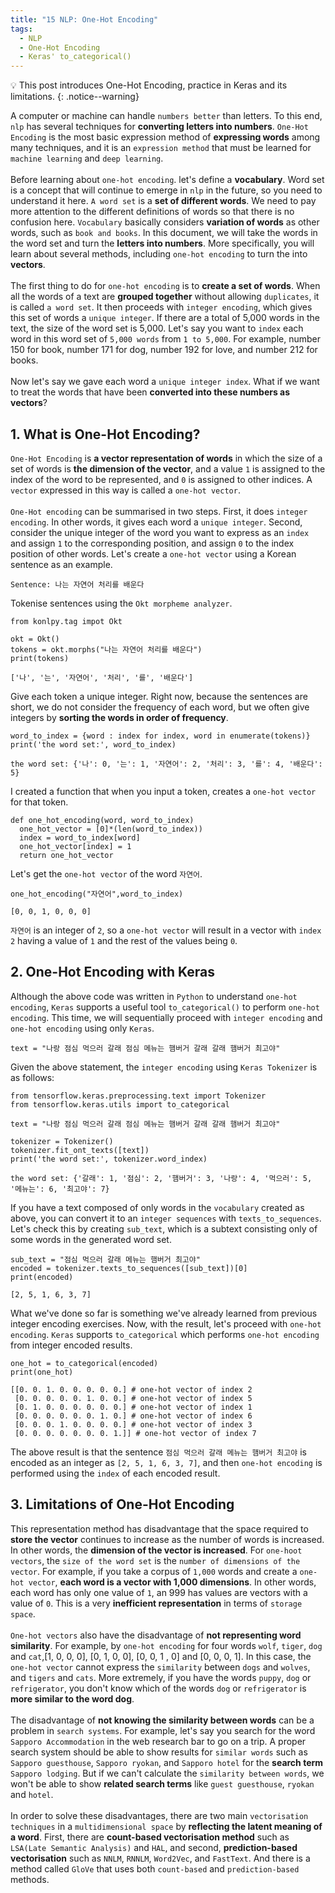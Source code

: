 ```yaml
---
title: "15 NLP: One-Hot Encoding"
tags:
  - NLP
  - One-Hot Encoding
  - Keras' to_categorical()
---
```

💡 This post introduces One-Hot Encoding, practice in Keras and its limitations.
{: .notice--warning}

A computer or machine can handle `numbers better` than letters. To this end, `nlp` has several techniques for **converting letters into numbers**. `One-Hot Encoding` is the most basic expression method of **expressing words** among many techniques, and it is an `expression method` that must be learned for `machine learning` and `deep learning`.
<br>
<br>
Before learning about `one-hot encoding`. let's define a **vocabulary**. Word set is a concept that will continue to emerge in `nlp` in the future, so you need to understand it here. `A word set` is a **set of different words**. We need to pay more attention to the different definitions of words so that there is no confusion here. `Vocabulary` basically considers **variation of words** as other words, such as `book and books`. In this document, we will take the words in the word set and turn the **letters into numbers**. More specifically, you will learn about several methods, including `one-hot encoding` to turn the into **vectors**.
<br>
<br>
The first thing to do for `one-hot encoding` is to **create a set of words**. When all the words of a text are **grouped together** without allowing `duplicates`, it is called `a word set`. It then proceeds with `integer encoding`, which gives this set of words a `unique integer`. If there are a total of 5,000 words in the text, the size of the word set is 5,000. Let's say you want to `index` each word in this word set of `5,000 words` from `1 to 5,000`. For example, number 150 for book, number 171 for dog, number 192 for love, and number 212 for books.
<br>
<br>
Now let's say we gave each word a `unique integer index`. What if we want to treat the words that have been **converted into these numbers as vectors**?

## 1. What is One-Hot Encoding?
`One-Hot Encoding` is **a vector representation of words** in which the size of a set of words is **the dimension of the vector**, and a value `1` is assigned to the index of the word to be represented, and `0` is assigned to other indices. A `vector` expressed in this way is called a `one-hot vector`.
<br>
<br>
`One-Hot encoding` can be summarised in two steps. First, it does `integer encoding`. In other words, it gives each word a `unique integer`. Second, consider the unique integer of the word you want to express as an `index` and assign `1` to the corresponding position, and assign `0` to the index position of other words. Let's create a `one-hot vector` using a Korean sentence as an example.
```
Sentence: 나는 자연어 처리를 배운다
```

Tokenise sentences using the `Okt morpheme analyzer`.
```
from konlpy.tag impot Okt

okt = Okt()
tokens = okt.morphs("나는 자연어 처리를 배운다")
print(tokens)
```

```
['나', '는', '자연어', '처리', '를', '배운다']
```

Give each token a unique integer. Right now, because the sentences are short, we do not consider the frequency of each word, but we often give integers by **sorting the words in order of frequency**.
```
word_to_index = {word : index for index, word in enumerate(tokens)}
print('the word set:', word_to_index)
```

```
the word set: {'나': 0, '는': 1, '자연어': 2, '처리': 3, '를': 4, '배운다': 5}
```

I created a function that when you input a token, creates a `one-hot vector` for that token.
```
def one_hot_encoding(word, word_to_index)
  one_hot_vector = [0]*(len(word_to_index))
  index = word_to_index[word]
  one_hot_vector[index] = 1
  return one_hot_vector
```

Let's get the `one-hot vector` of the word `자연어`.
```
one_hot_encoding("자연어",word_to_index)
```

```
[0, 0, 1, 0, 0, 0]  
```

`자연어` is an integer of `2`, so a `one-hot vector` will result in a vector with `index 2` having a value of `1` and the rest of the values being `0`.

## 2. One-Hot Encoding with Keras
Although the above code was written in `Python` to understand `one-hot encoding`, `Keras` supports a useful tool `to_categorical()` to perform `one-hot encoding`. This time, we will sequentially proceed with `integer encoding` and `one-hot encoding` using only `Keras`.

```
text = "나랑 점심 먹으러 갈래 점심 메뉴는 햄버거 갈래 갈래 햄버거 최고야"
```

Given the above statement, the `integer encoding` using `Keras Tokenizer` is as follows:
```
from tensorflow.keras.preprocessing.text import Tokenizer
from tensorflow.keras.utils import to_categorical

text = "나랑 점심 먹으러 갈래 점심 메뉴는 햄버거 갈래 갈래 햄버거 최고야"

tokenizer = Tokenizer()
tokenizer.fit_ont_texts([text])
print('the word set:', tokenizer.word_index)
```

```
the word set: {'갈래': 1, '점심': 2, '햄버거': 3, '나랑': 4, '먹으러': 5, '메뉴는': 6, '최고야': 7}
```

If you have a text composed of only words in the `vocabulary` created as above, you can convert it to an `integer sequences` with `texts_to_sequences`. Let's check this by creating `sub_text`, which is a subtext consisting only of some words in the generated word set.
```
sub_text = "점심 먹으러 갈래 메뉴는 햄버거 최고야"
encoded = tokenizer.texts_to_sequences([sub_text])[0]
print(encoded)
```

```
[2, 5, 1, 6, 3, 7]
```

What we've done so far is something we've already learned from previous integer encoding exercises. Now, with the result, let's proceed with `one-hot encoding`. `Keras` supports `to_categorical` which performs `one-hot encoding` from integer encoded results.
```
one_hot = to_categorical(encoded)
print(one_hot)
```

```
[[0. 0. 1. 0. 0. 0. 0. 0.] # one-hot vector of index 2
 [0. 0. 0. 0. 0. 1. 0. 0.] # one-hot vector of index 5
 [0. 1. 0. 0. 0. 0. 0. 0.] # one-hot vector of index 1
 [0. 0. 0. 0. 0. 0. 1. 0.] # one-hot vector of index 6
 [0. 0. 0. 1. 0. 0. 0. 0.] # one-hot vector of index 3
 [0. 0. 0. 0. 0. 0. 0. 1.]] # one-hot vector of index 7
```

The above result is that the sentence `점심 먹으러 갈래 메뉴는 햄버거 최고야` is encoded as an integer as `[2, 5, 1, 6, 3, 7]`, and then `one-hot encoding` is performed using the `index` of each encoded result.

## 3. Limitations of One-Hot Encoding
This representation method has disadvantage that the space required to **store the vector** continues to increase as the number of words is increased. In other words, the **dimension of the vector is increased**. For `one-hoot vectors`, the `size of the word set` is the `number of dimensions of the vector`. For example, if you take a corpus of `1,000` words and create a `one-hot vector`, **each word is a vector with 1,000 dimensions**. In other words, each word has only one value of `1`, an 999 has values are vectors with a value of `0`. This is a very **inefficient representation** in terms of `storage space`.
<br>
<br>
`One-hot vectors` also have the disadvantage of **not representing word similarity**. For example, by `one-hot encoding` for four words `wolf`, `tiger`, `dog` and `cat`,[1, 0, 0, 0], [0, 1, 0, 0], [0, 0, 1 , 0] and [0, 0, 0, 1]. In this case, the `one-hot vector` cannot express the `similarity` between `dogs` and `wolves`, and `tigers` and `cats`. More extremely, if you have the words `puppy`, `dog` or `refrigerator`, you don't know which of the words `dog` or `refrigerator` is **more similar to the word dog**.
<br>
<br>
The disadvantage of **not knowing the similarity between words** can be a problem in `search systems`. For example, let's say you search for the word `Sapporo Accommodation` in the web research bar to go on a trip. A proper search system should be able to show results for `similar words` such as `Sapporo guesthouse`, `Sapporo ryokan`, and `Sapporo hotel` for the **search term** `Sapporo lodging`. But if we can't calculate the `similarity between words`, we won't be able to show **related search terms** like `guest guesthouse`, `ryokan` and `hotel`.
<br>
<br>
In order to solve these disadvantages, there are two main `vectorisation techniques` in a `multidimensional space` by **reflecting the latent meaning of a word**. First, there are **count-based vectorisation method** such as `LSA(Late Semantic Analysis)` and `HAL`, and second, **prediction-based vectorisation** such as `NNLM`, `RNNLM`, `Word2Vec`, and `FastText`. And there is a method called `GloVe` that uses both `count-based` and `prediction-based` methods.
